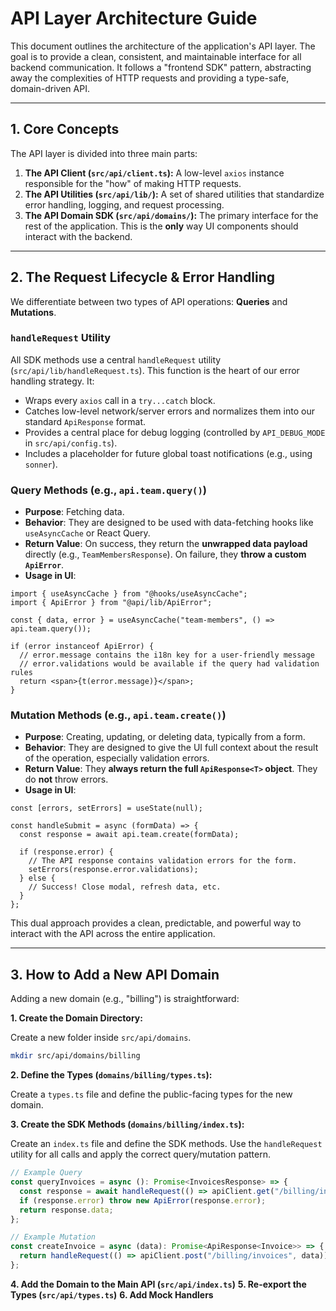 # API Layer Architecture Guide

This document outlines the architecture of the application's API layer. The goal is to provide a clean, consistent, and maintainable interface for all backend communication. It follows a "frontend SDK" pattern, abstracting away the complexities of HTTP requests and providing a type-safe, domain-driven API.

---

## 1. Core Concepts

The API layer is divided into three main parts:

1.  **The API Client (`src/api/client.ts`):** A low-level `axios` instance responsible for the "how" of making HTTP requests.
2.  **The API Utilities (`src/api/lib/`):** A set of shared utilities that standardize error handling, logging, and request processing.
3.  **The API Domain SDK (`src/api/domains/`):** The primary interface for the rest of the application. This is the **only** way UI components should interact with the backend.

---

## 2. The Request Lifecycle & Error Handling

We differentiate between two types of API operations: **Queries** and **Mutations**.

### `handleRequest` Utility

All SDK methods use a central `handleRequest` utility (`src/api/lib/handleRequest.ts`). This function is the heart of our error handling strategy. It:
- Wraps every `axios` call in a `try...catch` block.
- Catches low-level network/server errors and normalizes them into our standard `ApiResponse` format.
- Provides a central place for debug logging (controlled by `API_DEBUG_MODE` in `src/api/config.ts`).
- Includes a placeholder for future global toast notifications (e.g., using `sonner`).

### Query Methods (e.g., `api.team.query()`)

-   **Purpose**: Fetching data.
-   **Behavior**: They are designed to be used with data-fetching hooks like `useAsyncCache` or React Query.
-   **Return Value**: On success, they return the **unwrapped data payload** directly (e.g., `TeamMembersResponse`). On failure, they **throw a custom `ApiError`**.
-   **Usage in UI**:

```tsx
import { useAsyncCache } from "@hooks/useAsyncCache";
import { ApiError } from "@api/lib/ApiError";

const { data, error } = useAsyncCache("team-members", () => api.team.query());

if (error instanceof ApiError) {
  // error.message contains the i18n key for a user-friendly message
  // error.validations would be available if the query had validation rules
  return <span>{t(error.message)}</span>;
}
```

### Mutation Methods (e.g., `api.team.create()`)

-   **Purpose**: Creating, updating, or deleting data, typically from a form.
-   **Behavior**: They are designed to give the UI full context about the result of the operation, especially validation errors.
-   **Return Value**: They **always return the full `ApiResponse<T>` object**. They do **not** throw errors.
-   **Usage in UI**:

```tsx
const [errors, setErrors] = useState(null);

const handleSubmit = async (formData) => {
  const response = await api.team.create(formData);

  if (response.error) {
    // The API response contains validation errors for the form.
    setErrors(response.error.validations);
  } else {
    // Success! Close modal, refresh data, etc.
  }
};
```

This dual approach provides a clean, predictable, and powerful way to interact with the API across the entire application.

---

## 3. How to Add a New API Domain

Adding a new domain (e.g., "billing") is straightforward:

**1. Create the Domain Directory:**

Create a new folder inside `src/api/domains`.

```bash
mkdir src/api/domains/billing
```

**2. Define the Types (`domains/billing/types.ts`):**

Create a `types.ts` file and define the public-facing types for the new domain.

**3. Create the SDK Methods (`domains/billing/index.ts`):**

Create an `index.ts` file and define the SDK methods. Use the `handleRequest` utility for all calls and apply the correct query/mutation pattern.

```ts
// Example Query
const queryInvoices = async (): Promise<InvoicesResponse> => {
  const response = await handleRequest(() => apiClient.get("/billing/invoices"));
  if (response.error) throw new ApiError(response.error);
  return response.data;
};

// Example Mutation
const createInvoice = async (data): Promise<ApiResponse<Invoice>> => {
  return handleRequest(() => apiClient.post("/billing/invoices", data));
};
```
**4. Add the Domain to the Main API (`src/api/index.ts`)**
**5. Re-export the Types (`src/api/types.ts`)**
**6. Add Mock Handlers**
